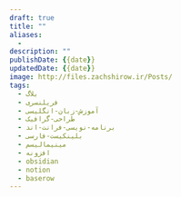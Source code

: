 ```yaml
---
draft: true
title: ""
aliases: 
  - 
description: ""
publishDate: {{date}}
updatedDate: {{date}}
image: http://files.zachshirow.ir/Posts/
tags:
  - بلاگ
  - فریلنسری
  - آموزش-زبان-انگلیسی
  - طراحی-گرافیک
  - برنامه-نویسی-فرانت-اند
  - بلینکیست-فارسی
  - مینیمالیسم
  - افزونه
  - obsidian
  - notion
  - baserow
---
```





